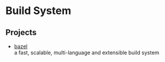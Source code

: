 # Build System

## Projects

- [bazel](https://github.com/bazelbuild/bazel)
  <br/>a fast, scalable, multi-language and extensible build system